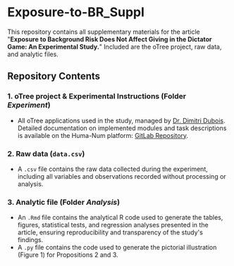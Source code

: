 # Exposure-to-BR_Suppl
This repository contains all supplementary materials for the article "**Exposure to Background Risk Does Not Affect Giving in the Dictator Game: An Experimental Study.**" Included are the oTree project, raw data, and analytic files.
## Repository Contents
### 1. oTree project & Experimental Instructions (Folder _Experiment_)
+ All oTree applications used in the study, managed by [Dr. Dimitri Dubois](https://www.duboishome.info/dimitri/). Detailed documentation on implemented modules and task descriptions is available on the Huma-Num platform: [GitLab Repository](https://gitlab.huma-num.fr/dimdub34/background_risk).
<!-- + A screenshot captures the experimental instructions presented to participants during the study, providing an overview of the guidance and information they received. -->
### 2. Raw data (`data.csv`)
+ A `.csv` file contains the raw data collected during the experiment, including all variables and observations recorded without processing or analysis.
### 3. Analytic file (Folder _Analysis_)
+ An `.Rmd` file contains the analytical R code used to generate the tables, figures, statistical tests, and regression analyses presented in the article, ensuring reproducibility and transparency of the study's findings.
+ A `.py` file contains the code used to generate the pictorial illustration (Figure 1) for Propositions 2 and 3.
